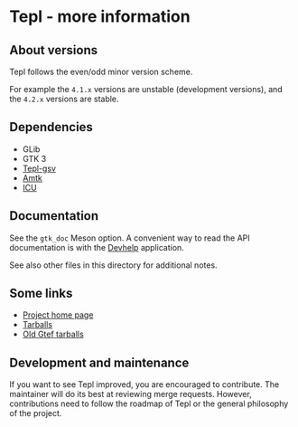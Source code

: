 Tepl - more information
=======================

About versions
--------------

Tepl follows the even/odd minor version scheme.

For example the `4.1.x` versions are unstable (development versions), and the
`4.2.x` versions are stable.

Dependencies
------------

- GLib
- GTK 3
- [Tepl-gsv](https://gitlab.gnome.org/swilmet/tepl-gsv)
- [Amtk](https://gitlab.gnome.org/World/amtk)
- [ICU](http://site.icu-project.org/)

Documentation
-------------

See the `gtk_doc` Meson option. A convenient way to read the API documentation
is with the [Devhelp](https://wiki.gnome.org/Apps/Devhelp) application.

See also other files in this directory for additional notes.

Some links
----------

- [Project home page](https://gitlab.gnome.org/swilmet/tepl)
- [Tarballs](https://download.gnome.org/sources/tepl/)
- [Old Gtef tarballs](https://download.gnome.org/sources/gtef/)

Development and maintenance
---------------------------

If you want to see Tepl improved, you are encouraged to contribute. The
maintainer will do its best at reviewing merge requests. However, contributions
need to follow the roadmap of Tepl or the general philosophy of the project.
